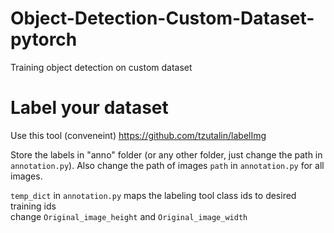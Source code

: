 # Object-Detection-Custom-Dataset-pytorch
Training object detection on custom dataset 


# Label your dataset
Use this tool (conveneint) https://github.com/tzutalin/labelImg  

Store the labels in "anno" folder (or any other folder, just change the path in `annotation.py`). Also change the path of images `path` in   `annotation.py` for all images.  

`temp_dict` in `annotation.py` maps the labeling tool class ids to desired training ids  
change `Original_image_height`  and `Original_image_width` 